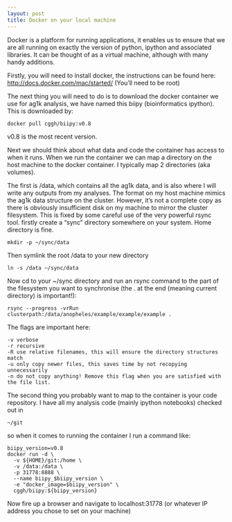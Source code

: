 ```yaml
---
layout: post
title: Docker on your local machine
---
```


Docker is a platform for running applications, it enables us to ensure that we are all running on exactly the version of python, ipython and associated libraries. It can be thought of as a virtual machine, although with many handy additions. 

Firstly, you will need to install docker, the instructions can be found here:
http://docs.docker.com/mac/started/
(You’ll need to be root)

The next thing you will need to do is to download the docker container we use for ag1k analysis, we have named this biipy (bioinformatics ipython). This is downloaded by:

    docker pull cggh/biipy:v0.8

v0.8 is the most recent version. 

Next we should think about what data and code the container has access to when it runs. When we run the container we can map a directory on the host machine to the docker container. I typically map 2 directories (aka volumes).

The first is /data, which contains all the ag1k data, and is also where I will write any outputs from my analyses. The format on my host machine mimics the ag1k data structure on the cluster. However, it’s not a complete copy as there is obviously insufficient disk on my machine to mirror the cluster filesystem. This is fixed by some careful use of the very powerful rsync tool. 
firstly create a “sync” directory somewhere on your system. Home directory is fine. 

    mkdir -p ~/sync/data
Then symlink the root /data to your new directory

    ln -s /data ~/sync/data

Now cd to your ~/sync directory and run an rsync command to the part of the filesystem you want to synchronise (the . at the end (meaning current directory) is important!):

    rsync --progress -vrRun clusterpath:/data/anopheles/example/example/example .

The flags are important here:

    -v verbose
    -r recursive
    -R use relative filenames, this will ensure the directory structures match
    -u only copy newer files, this saves time by not recopying unnecessarily
    -n do not copy anything! Remove this flag when you are satisfied with the file list.

The second thing you probably want to map to the container is your code repository. I have all my analysis code (mainly ipython notebooks) checked out in 

    ~/git

so when it comes to running the container I run a command like:

    biipy_version=v0.8
    docker run -d \
      -v ${HOME}/git:/home \
      -v /data:/data \
      -p 31778:8888 \
      --name biipy_$biipy_version \
      -e "docker_image=$biipy_version" \
      cggh/biipy:${biipy_version}

Now fire up a browser and navigate to localhost:31778 (or whatever IP address you chose to set on your machine)
